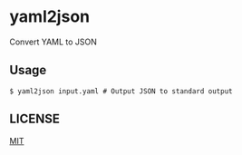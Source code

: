 # yaml2json

Convert YAML to JSON

## Usage

```console
$ yaml2json input.yaml # Output JSON to standard output
```

## LICENSE

[MIT](LICENSE)
